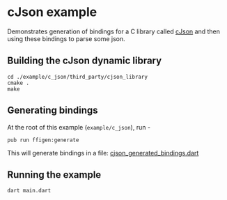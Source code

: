 # cJson example

Demonstrates generation of bindings for a C library called
[cJson](https://github.com/DaveGamble/cJSON) and then using these bindings
to parse some json.

## Building the cJson dynamic library
```
cd ./example/c_json/third_party/cjson_library
cmake .
make
```

## Generating bindings
At the root of this example (`example/c_json`), run -
```
pub run ffigen:generate
```
This will generate bindings in a file: [cjson_generated_bindings.dart](./cjson_generated_bindings.dart)

## Running the example
```
dart main.dart
```
